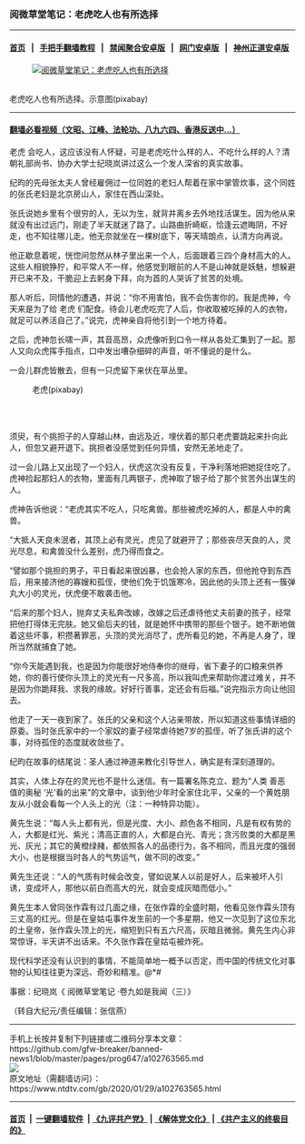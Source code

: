 ### 阅微草堂笔记：老虎吃人也有所选择
------------------------

#### [首页](https://github.com/gfw-breaker/banned-news1/blob/master/README.md) &nbsp;&nbsp;|&nbsp;&nbsp; [手把手翻墙教程](https://github.com/gfw-breaker/guides/wiki) &nbsp;&nbsp;|&nbsp;&nbsp; [禁闻聚合安卓版](https://github.com/gfw-breaker/bn-android) &nbsp;&nbsp;|&nbsp;&nbsp; [网门安卓版](https://github.com/oGate2/oGate) &nbsp;&nbsp;|&nbsp;&nbsp; [神州正道安卓版](https://github.com/SzzdOgate/update) 



<div><div class="featured_image">
 <a href="https://i.ntdtv.com/assets/uploads/2020/01/2020-01-29_151429.jpg" target="_blank">
  <figure>
   <img alt="阅微草堂笔记：老虎吃人也有所选择" src="https://i.ntdtv.com/assets/uploads/2020/01/2020-01-29_151429-800x450.jpg"/>
  </figure><br/>
 </a>
 <span class="caption">
  老虎吃人也有所选择。示意图(pixabay)
 </span>
</div>
</div><hr/>

#### [翻墙必看视频（文昭、江峰、法轮功、八九六四、香港反送中...）](http://167.172.214.107/home.html)

<div><div class="post_content" itemprop="articleBody">
 <p>
  <ok href="https://www.ntdtv.com/gb/老虎.htm">
   老虎
  </ok>
  会吃人，这应该没有人怀疑，可是老虎吃什么样的人、不吃什么样的人？清朝礼部尚书、协办大学士纪晓岚讲过这么一个发人深省的真实故事。
 </p>
 <p>
  纪昀的先母张太夫人曾经雇佣过一位同姓的老妇人帮着在家中掌管炊事，这个同姓的张氏老妇是北京房山人，家住在西山深处。
 </p>
 <p>
  张氏说她乡里有个很穷的人，无以为生，就背井离乡去外地找活谋生。因为他从来就没有出过远门，刚走了半天就迷了路了。山路曲折崎岖，恰逢云遮晦阴，不好走，也不知往哪儿走。他无奈就坐在一棵树底下，等天晴朗点，认清方向再说。
 </p>
 <p>
  他正歇息着呢，恍惚间忽然从林子里出来一个人，后面跟着三四个身材高大的人。这些人相貌狰狞，和平常人不一样，他感觉到眼前的人不是山神就是妖魅，想躲避开已来不及，干脆迎上去躬身下拜，向为首的人哭诉了贫苦的处境。
 </p>
 <p>
  那人听后，同情他的遭遇，并说：“你不用害怕，我不会伤害你的。我是虎神，今天来是为了给
  <ok href="https://www.ntdtv.com/gb/老虎.htm">
   老虎
  </ok>
  们配食。待会儿老虎吃完了人后，你收取被吃掉的人的衣物，就足可以养活自己了。”说完，虎神亲自将他引到一个地方待着。
 </p>
 <p>
  之后，虎神忽长啸一声，其音高昂，众虎像听到口令一样从各处汇集到了一起。那人又向众虎挥手指点，口中发出嘈杂细碎的声音，听不懂说的是什么。
 </p>
 <p>
  一会儿群虎皆散去，但有一只虎留下来伏在草丛里。
 </p>
 <figure class="wp-caption alignnone" id="attachment_102763585" style="width: 600px">
  <img alt="" class="size-medium wp-image-102763585" src="https://i.ntdtv.com/assets/uploads/2020/01/2020-01-29_151350-600x429.jpg">
   <br/><figcaption class="wp-caption-text">
    老虎(pixabay)
   </figcaption><br/>
  </img>
 </figure><br/>
 <p>
  须臾，有个挑担子的人穿越山林，由远及近，埋伏着的那只老虎要跳起来扑向此人，但忽又避开退下。挑担者没感觉到任何异情，安然无恙地走了。
 </p>
 <p>
  过一会儿路上又出现了一个妇人，伏虎这次没有反复，干净利落地把她捉住吃了。虎神捡起那妇人的衣物，里面有几两银子，虎神取了银子给了那个贫苦外出谋生的人。
 </p>
 <p>
  虎神告诉他说：“老虎其实不吃人，只吃禽兽。那些被虎吃掉的人，都是人中的禽兽。
 </p>
 <p>
  “大抵人天良未泯者，其顶上必有灵光，虎见了就避开了；那些丧尽天良的人，灵光尽息，和禽兽没什么差别，虎乃得而食之。
 </p>
 <p>
  “譬如那个挑担的男子，平日看起来很凶暴，也会抢人家的东西，但他抢夺到东西后，用来接济他的寡嫂和孤侄，使他们免于饥饿寒冷，因此他的头顶上还有一簇弹丸大小的灵光，伏虎便不敢袭击他。
 </p>
 <p>
  “后来的那个妇人，抛弃丈夫私奔改嫁，改嫁之后还虐待他丈夫前妻的孩子，经常把他打得体无完肤。她又偷后夫的钱，就是她怀中携带的那些个银子。她不断地做着这些坏事，积攒著罪恶，头顶的灵光消尽了，虎所看见的她，不再是人身了，理所当然就捕食了她。
 </p>
 <p>
  “你今天能遇到我，也是因为你能很好地侍奉你的继母，省下妻子的口粮来供养她，你的善行使你头顶上的灵光有一尺多高，所以我叫虎来帮助你渡过难关，并不是因为你跪拜我、求我的缘故。好好行善事，定还会有后福。”说完指示方向让他回去。
 </p>
 <p>
  他走了一天一夜到家了。张氏的父亲和这个人沾亲带故，所以知道这些事情详细的原委。当时张氏家中的一个家奴的妻子经常虐待她7岁的孤侄，听了张氏讲的这个事，对待孤侄的态度就收敛些了。
 </p>
 <p>
  纪昀在故事的结尾说：圣人通过神道来教化引导世人，确实是有深刻道理的。
 </p>
 <p>
  其实，人体上存在的灵光也不是什么迷信。有一篇署名陈克立、题为“人类
  <ok href="https://www.ntdtv.com/gb/善恶.htm">
   善恶
  </ok>
  值的奥秘 ‘光’看的出来”的文章中，谈到他少年时全家住北平，父亲的一个黄姓朋友从小就会看每一个人头上的光（注：一种特异功能）。
 </p>
 <p>
  黄先生说：“每人头上都有光，但是光度、大小、颜色各不相同，凡是有权有势的人，大都是红光、紫光；清高正直的人，大都是白光、青光；贪污败类的大都是黑光、灰光；其它的黄橙绿赭，都依照各人的品德行为，各不相同，而且光度的强弱大小，也是根据当时各人的气势运气，做不同的改变。”
 </p>
 <p>
  黄先生还说：“人的气质有时候会改变，譬如说某人以前是好人，后来被坏人引诱，变成坏人，那他以前白而高大的光，就会变成灰暗而低小。”
 </p>
 <p>
  黄先生本人曾同张作霖有过几面之缘，在张作霖的全盛时期，他看见张作霖头顶有三丈高的红光。但是在皇姑屯事件发生前的一个多星期，他又一次见到了这位东北的土皇帝，张作霖头顶上的光，缩短到只有五六尺高，灰暗且微弱。黄先生内心非常惊讶，半天讲不出话来。不久张作霖在皇姑屯被炸死。
 </p>
 <p>
  现代科学还没有认识到的事情，不能简单地一概予以否定，而中国的传统文化对事物的认知往往更为深远、奇妙和精准。@*#
 </p>
 <p>
  事据：纪晓岚《
  <ok href="https://www.ntdtv.com/gb/阅微草堂笔记.htm">
   阅微草堂笔记
  </ok>
  ‧卷九如是我闻（三）》
 </p>
 <p>
  （转自大纪元/责任编辑：张信燕）
 </p>
 <div class="single_ad">
 </div>
</div>
</div>
<hr/>
手机上长按并复制下列链接或二维码分享本文章：<br/>
https://github.com/gfw-breaker/banned-news1/blob/master/pages/prog647/a102763565.md <br/>
<a href='https://github.com/gfw-breaker/banned-news1/blob/master/pages/prog647/a102763565.md'><img src='https://github.com/gfw-breaker/banned-news1/blob/master/pages/prog647/a102763565.md.png'/></a> <br/>
原文地址（需翻墙访问）：https://www.ntdtv.com/gb/2020/01/29/a102763565.html


------------------------
#### [首页](https://github.com/gfw-breaker/banned-news1/blob/master/README.md) &nbsp;|&nbsp; [一键翻墙软件](https://github.com/gfw-breaker/nogfw/blob/master/README.md) &nbsp;| [《九评共产党》](https://github.com/gfw-breaker/9ping.md/blob/master/README.md#九评之一评共产党是什么) | [《解体党文化》](https://github.com/gfw-breaker/jtdwh.md/blob/master/README.md) | [《共产主义的终极目的》](https://github.com/gfw-breaker/gczydzjmd.md/blob/master/README.md)


<img src='http://gfw-breaker.win/banned-news/pages/prog647/a102763565.md' width='0px' height='0px'/>